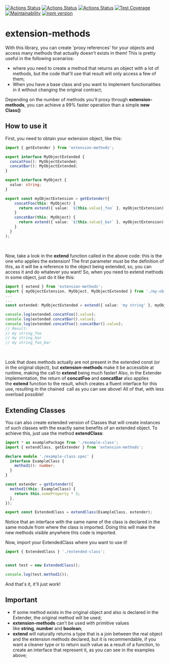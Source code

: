 [![Actions Status](https://github.com/Codibre/extension-methods/workflows/build/badge.svg)](https://github.com/Codibre/extension-methods/actions)
[![Actions Status](https://github.com/Codibre/extension-methods/workflows/test/badge.svg)](https://github.com/Codibre/extension-methods/actions)
[![Actions Status](https://github.com/Codibre/extension-methods/workflows/lint/badge.svg)](https://github.com/Codibre/extension-methods/actions)
[![Test Coverage](https://api.codeclimate.com/v1/badges/ead6c08b3f629f094362/test_coverage)](https://codeclimate.com/github/Codibre/extension-methods/test_coverage)
[![Maintainability](https://api.codeclimate.com/v1/badges/ead6c08b3f629f094362/maintainability)](https://codeclimate.com/github/Codibre/extension-methods/maintainability)
[![npm version](https://badge.fury.io/js/%40codibre%2Fextension-methods.svg)](https://badge.fury.io/js/%40codibre%2Fextension-methods)

# extension-methods

With this library, you can create 'proxy references' for your objects and access many methods that actually doesn't exists in them!
This is pretty useful in the following scenarios:

- where you need to create a method that returns an object with a lot of methods, but the code that'll use that result will only access a few of them;
- When you have a base class and you want to implement functionalities in it without changing the original contract;

Depending on the number of methods you'll proxy through **extension-methods**, you can achieve a 99% faster operation than a simple **new Class()**
<br>

## How to use it

First, you need to obtain your extension object, like this:
<br>

```typescript
import { getExtender } from 'extension-methods';

export interface MyObjectExtended {
  concatFoo(): MyObjectExtended;
  concatBar(): MyObjectExtended;
}

export interface MyObject {
  value: string;
}

export const myObjectExtension = getExtender({
    concatFoo(this: MyObject) {
      return extend({ value: `${this.value}_foo` }, myObjectExtension);
    }
    concatBar(this: MyObject) {
      return extend({ value: `${this.value}_bar` }, myObjectExtension);
    }
  }
);
```

<br>

Now, take a look in the **extend** function called in the above code: this is the one who applies the extension!
The first parameter must be the definition of this, as it will be a reference to the object being extended, so, you can access it and do whatever you want!
So, when you need to extend methods in some object, just do it like this:
<br>

```typescript
import { extend } from 'extension-methods';
import { myObjectExtension, MyObject, MyObjectExtended } from './my-object-extension';
...
...
const extended: MyObjectExtended = extend({ value: 'my string' }, myObjectExtension);

console.log(extended.concatFoo().value);
console.log(extended.concatBar().value);
console.log(extended.concatFoo().concatBar().value);
// Result:
// my string_foo
// my string_bar
// my string_foo_bar

```

<br>

Look that does methods actually are not present in the extended const (or in the original object), but **extension-methods** make it be accessible at runtime, making the call to **extend** being much faster!
Also, in the Extender implementation, the return of **concatFoo** and **concatBar** also applies the **extend** function to the result, which creates a fluent interface for this use, resulting in the chained  call as you can see above!
All of that, with less overload possible!
<br>

## Extending Classes

You can also create extended version of Classes that will create instances of such classes with the exactly same benefits of an extended object. To achieve this, just use the method **extendClass**:

```TypeScript
import * as examplePackage from './example-class';
import { extendClass, getExtender } from 'extension-methods';

declare module './example-class.spec' {
  interface ExampleClass {
    method1(): number;
  }
}

const extender = getExtender({
  method1(this: ExampleClass) {
    return this.someProperty * 3;
  },
});

export const ExtendedClass = extendClass(ExampleClass, extender);
```

Notice that an interface with the same name of the class is declared in the same module from where the class is imported. Doing this will make the new methods visible anywhere this code is imported.

Now, import your ExtendedClass where you want to use it!

```TypeScript
import { ExtendedClass } './extended-class';


const test = new ExtendedClass();

console.log(test.method1());
```

And that's it, it'll just work!

## Important

- If some method exists in the original object and also is declared in the Extender, the original method will be used;
- **extension-methods** can't be used with primitive values like **string**, **number** and **boolean**;
- **extend** will naturally returns a type that is a join between the real object and the extension methods declared, but it is recommendable, if you want a cleaner type or to return such value as a result of a function, to create an interface that represent it, as you can see in the examples above;
